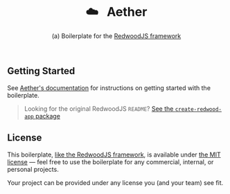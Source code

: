 <div align="center">
  <h1>☁️&nbsp;&nbsp;&nbsp;Aether</h1>
  <p>(a) Boilerplate for the <a href="https://redwoodjs.com">RedwoodJS framework</a></p>
  <br />

</div>

## Getting Started

See [Aether's documentation](https://locktech.github.io/aether/) for instructions on getting started with the boilerplate.

> Looking for the original RedwoodJS `README`? [See the `create-redwood-app` package](https://github.com/redwoodjs/redwood/tree/main/packages/create-redwood-app/template#readme)

## License

This boilerplate, [like the RedwoodJS framework](https://github.com/redwoodjs/redwood/blob/main/LICENSE), is available under [the MIT license](./LICENSE) — feel free to use the boilerplate for any commercial, internal, or personal projects.

Your project can be provided under any license you (and your team) see fit.
